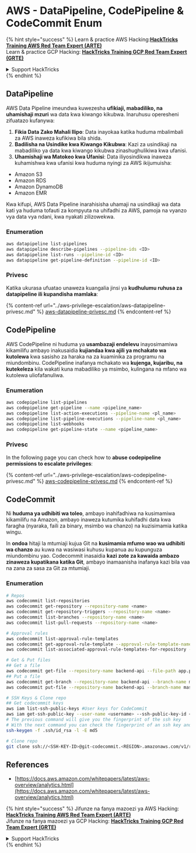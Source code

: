 # AWS - DataPipeline, CodePipeline & CodeCommit Enum

{% hint style="success" %}
Learn & practice AWS Hacking:<img src="../../../.gitbook/assets/image (1) (1) (1).png" alt="" data-size="line">[**HackTricks Training AWS Red Team Expert (ARTE)**](https://training.hacktricks.xyz/courses/arte)<img src="../../../.gitbook/assets/image (1) (1) (1).png" alt="" data-size="line">\
Learn & practice GCP Hacking: <img src="../../../.gitbook/assets/image (2).png" alt="" data-size="line">[**HackTricks Training GCP Red Team Expert (GRTE)**<img src="../../../.gitbook/assets/image (2).png" alt="" data-size="line">](https://training.hacktricks.xyz/courses/grte)

<details>

<summary>Support HackTricks</summary>

* Check the [**subscription plans**](https://github.com/sponsors/carlospolop)!
* **Join the** 💬 [**Discord group**](https://discord.gg/hRep4RUj7f) or the [**telegram group**](https://t.me/peass) or **follow** us on **Twitter** 🐦 [**@hacktricks\_live**](https://twitter.com/hacktricks_live)**.**
* **Share hacking tricks by submitting PRs to the** [**HackTricks**](https://github.com/carlospolop/hacktricks) and [**HackTricks Cloud**](https://github.com/carlospolop/hacktricks-cloud) github repos.

</details>
{% endhint %}

## DataPipeline

AWS Data Pipeline imeundwa kuwezesha **ufikiaji, mabadiliko, na uhamishaji mzuri** wa data kwa kiwango kikubwa. Inaruhusu operesheni zifuatazo kufanywa:

1. **Fikia Data Zako Mahali Ilipo**: Data inayokaa katika huduma mbalimbali za AWS inaweza kufikiwa bila shida.
2. **Badilisha na Usindike kwa Kiwango Kikubwa**: Kazi za usindikaji na mabadiliko ya data kwa kiwango kikubwa zinashughulikiwa kwa ufanisi.
3. **Uhamishaji wa Matokeo kwa Ufanisi**: Data iliyosindikwa inaweza kuhamishwa kwa ufanisi kwa huduma nyingi za AWS ikijumuisha:
* Amazon S3
* Amazon RDS
* Amazon DynamoDB
* Amazon EMR

Kwa kifupi, AWS Data Pipeline inarahisisha uhamaji na usindikaji wa data kati ya huduma tofauti za kompyuta na uhifadhi za AWS, pamoja na vyanzo vya data vya ndani, kwa nyakati zilizowekwa.

### Enumeration
```bash
aws datapipeline list-pipelines
aws datapipeline describe-pipelines --pipeline-ids <ID>
aws datapipeline list-runs --pipeline-id <ID>
aws datapipeline get-pipeline-definition --pipeline-id <ID>
```
### Privesc

Katika ukurasa ufuatao unaweza kuangalia jinsi ya **kudhulumu ruhusa za datapipeline ili kupandisha mamlaka**:

{% content-ref url="../aws-privilege-escalation/aws-datapipeline-privesc.md" %}
[aws-datapipeline-privesc.md](../aws-privilege-escalation/aws-datapipeline-privesc.md)
{% endcontent-ref %}

## CodePipeline

AWS CodePipeline ni huduma ya **usambazaji endelevu** inayosimamiwa kikamilifu ambayo inakusaidia **kujiandaa kwa ajili ya mchakato wa kutolewa** kwa sasisho za haraka na za kuaminika za programu na miundombinu. CodePipeline inafanya mchakato wa **kujenga, kujaribu, na kutekeleza** kila wakati kuna mabadiliko ya msimbo, kulingana na mfano wa kutolewa uliofafanuliwa.

### Enumeration
```bash
aws codepipeline list-pipelines
aws codepipeline get-pipeline --name <pipeline_name>
aws codepipeline list-action-executions --pipeline-name <pl_name>
aws codepipeline list-pipeline-executions --pipeline-name <pl_name>
aws codepipeline list-webhooks
aws codepipeline get-pipeline-state --name <pipeline_name>
```
### Privesc

In the following page you can check how to **abuse codepipeline permissions to escalate privileges**:

{% content-ref url="../aws-privilege-escalation/aws-codepipeline-privesc.md" %}
[aws-codepipeline-privesc.md](../aws-privilege-escalation/aws-codepipeline-privesc.md)
{% endcontent-ref %}

## CodeCommit

Ni **huduma ya udhibiti wa toleo**, ambayo inahifadhiwa na kusimamiwa kikamilifu na Amazon, ambayo inaweza kutumika kuhifadhi data kwa faragha (nyaraka, faili za binary, msimbo wa chanzo) na kuzisimamia katika wingu.

In **ondoa** hitaji la mtumiaji kujua Git na **kusimamia mfumo wao wa udhibiti wa chanzo** au kuwa na wasiwasi kuhusu kupanua au kupunguza miundombinu yao. Codecommit inasaidia **kazi zote za kawaida ambazo zinaweza kupatikana katika Git**, ambayo inamaanisha inafanya kazi bila vaa na zana za sasa za Git za mtumiaji.

### Enumeration
```bash
# Repos
aws codecommit list-repositories
aws codecommit get-repository --repository-name <name>
aws codecommit get-repository-triggers --repository-name <name>
aws codecommit list-branches --repository-name <name>
aws codecommit list-pull-requests --repository-name <name>

# Approval rules
aws codecommit list-approval-rule-templates
aws codecommit get-approval-rule-template --approval-rule-template-name <name>
aws codecommit list-associated-approval-rule-templates-for-repository --repository-name <name>

# Get & Put files
## Get a file
aws codecommit get-file --repository-name backend-api --file-path app.py
## Put a file
aws codecommit get-branch --repository-name backend-api --branch-name master
aws codecommit put-file --repository-name backend-api --branch-name master --file-content fileb://./app.py --file-path app.py --parent-commit-id <commit-id>

# SSH Keys & Clone repo
## Get codecommit keys
aws iam list-ssh-public-keys #User keys for CodeCommit
aws iam get-ssh-public-key --user-name <username> --ssh-public-key-id <id> --encoding SSH #Get public key with metadata
# The previous command will give you the fingerprint of the ssh key
# With the next command you can check the fingerprint of an ssh key and compare them
ssh-keygen -f .ssh/id_rsa -l -E md5

# Clone repo
git clone ssh://<SSH-KEY-ID>@git-codecommit.<REGION>.amazonaws.com/v1/repos/<repo-name>
```
## References

* [https://docs.aws.amazon.com/whitepapers/latest/aws-overview/analytics.html](https://docs.aws.amazon.com/whitepapers/latest/aws-overview/analytics.html)

{% hint style="success" %}
Jifunze na fanya mazoezi ya AWS Hacking:<img src="../../../.gitbook/assets/image (1) (1) (1).png" alt="" data-size="line">[**HackTricks Training AWS Red Team Expert (ARTE)**](https://training.hacktricks.xyz/courses/arte)<img src="../../../.gitbook/assets/image (1) (1) (1).png" alt="" data-size="line">\
Jifunze na fanya mazoezi ya GCP Hacking: <img src="../../../.gitbook/assets/image (2).png" alt="" data-size="line">[**HackTricks Training GCP Red Team Expert (GRTE)**<img src="../../../.gitbook/assets/image (2).png" alt="" data-size="line">](https://training.hacktricks.xyz/courses/grte)

<details>

<summary>Support HackTricks</summary>

* Angalia [**mpango wa usajili**](https://github.com/sponsors/carlospolop)!
* **Jiunge na** 💬 [**kikundi cha Discord**](https://discord.gg/hRep4RUj7f) au [**kikundi cha telegram**](https://t.me/peass) au **fuata** sisi kwenye **Twitter** 🐦 [**@hacktricks\_live**](https://twitter.com/hacktricks_live)**.**
* **Shiriki mbinu za hacking kwa kuwasilisha PRs kwa** [**HackTricks**](https://github.com/carlospolop/hacktricks) na [**HackTricks Cloud**](https://github.com/carlospolop/hacktricks-cloud) repos za github.

</details>
{% endhint %}

